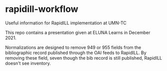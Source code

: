 # rapidill-workflow
Useful information for RapidILL implementation at UMN-TC

This repo contains a presentation given at ELUNA Learns in December 2021. 

Normalizations are designed to remove 949 or 955 fields from the bibliographic record published through the OAI feeds to RapidILL. By removing these field, seven though the bib record is still published, RapidILL doesn't see inventory.
